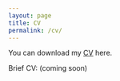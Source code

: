 ```yaml
---
layout: page
title: CV
permalink: /cv/
---
```


You can download my [CV](https://jaehlee.github.io/cv_Jaehoon_Lee.pdf) here. 

Brief CV: (coming soon)
